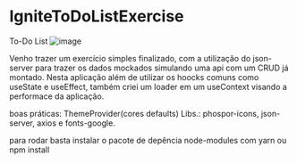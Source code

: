# IgniteToDoListExercise
 To-Do List
![image](https://user-images.githubusercontent.com/70669306/236048858-a9ebc45d-a40d-4d1f-b137-23cd1ab19d52.png)

Venho trazer um exercício simples finalizado, com a utilização do json-server para trazer os dados mockados simulando uma api com um CRUD já montado. Nesta aplicação além de utilizar os hoocks comuns como useState e useEffect, também criei um loader em um useContext visando a performace da aplicação.

boas práticas: ThemeProvider(cores defaults)
Libs.: phospor-icons, json-server, axios e fonts-google.

para rodar basta instalar o pacote de depência node-modules com yarn ou npm install
